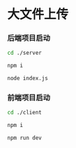 # 大文件上传

### 后端项目启动

```bash
cd ./server
```

```bash
npm i
```

```bash
node index.js
```

### 前端项目启动

```bash
cd ./client
```

```bash
npm i
```

```bash
npm run dev
```






